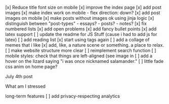 [x] Reduce title font size on mobile
[x] improve the index page
[x] add post images
[x] make index work on mobile 
    - flex direction: down?
[x] add post images on mobile
[x] make posts without images ok using jinja logic
[x] distinguish between "post-types"
    - essays?
    - posts?
    - notes?
[x] fix numbered lists
[x] add open problems
[x] add fancy bullet points
[x] add latex support
[ ] update the readme for JS Stuff (cause i had to add js for latex)
[ ] add reading list
[x] start using tags again
[ ] add a collage of memes that i like
[x] add, like, a nature scene or something. a place to relax.
[ ] make website structure more clear
[ ] reimplement search function
[ ] mobile styles: check that things are left-aligned (see image in 
[ ] add a hover on the lizard saying "i was once nicknamed salamander."
[ ] little fade css anim on home page?

July 4th post

What am I stressed



long-term features
[ ] add privacy-respecting analytics